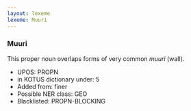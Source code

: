 ```yaml
---
layout: lexeme
lexeme: Muuri
---
```


###  Muuri

This proper noun overlaps forms of very common *muuri* (wall).
* UPOS:  PROPN
* in KOTUS dictionary under:  5
* Added from:  finer
* Possible NER class:  GEO
* Blacklisted:  PROPN-BLOCKING

